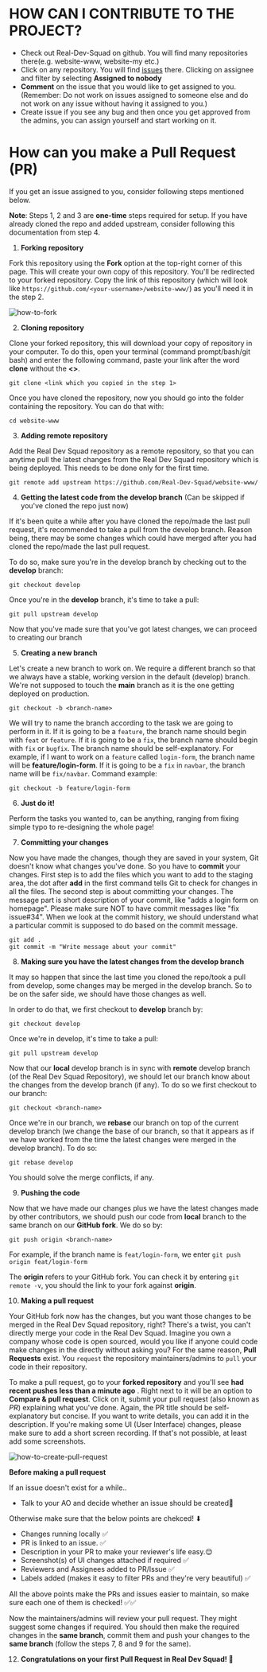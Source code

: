 # HOW CAN I CONTRIBUTE TO THE PROJECT?

- Check out Real-Dev-Squad on github. You will find many repositories there(e.g. website-www, website-my etc.)
- Click on any repository. You will find [issues](https://github.com/Real-Dev-Squad/website-www/issues) there. Clicking on assignee and filter by selecting **Assigned to nobody**
- **Comment** on the issue that you would like to get assigned to you. (Remember: Do not work on issues assigned to someone else and do not work on any issue without having it assigned to you.)
- Create issue if you see any bug and then once you get approved from the admins, you can assign yourself and start working on it.

# How can you make a **Pull Request** (PR)

If you get an issue assigned to you, consider following steps mentioned below.

**Note**: Steps 1, 2 and 3 are **one-time** steps required for setup. If you have already cloned the repo and added upstream, consider following this documentation from step 4.

1. **Forking repository**

Fork this repository using the **Fork** option at the top-right corner of this page. This will create your own copy of this repository. You'll be redirected to your forked repository. Copy the link of this repository (which will look like `https://github.com/<your-username>/website-www/`) as you'll need it in the step 2.

![how-to-fork](https://i.imgur.com/o6LJadj.png)

2. **Cloning repository**

Clone your forked repository, this will download your copy of repository in your computer. To do this, open your terminal (command prompt/bash/git bash) and enter the following command, paste your link after the word **clone** without the **<>**.

```
git clone <link which you copied in the step 1>
```

Once you have cloned the repository, now you should go into the folder containing the repository. You can do that with:

```
cd website-www
```

3. **Adding remote repository**

Add the Real Dev Squad repository as a remote repository, so that you can anytime pull the latest changes from the Real Dev Squad repository which is being deployed. This needs to be done only for the first time.

```
git remote add upstream https://github.com/Real-Dev-Squad/website-www/
```

4. **Getting the latest code from the develop branch** (Can be skipped if you've cloned the repo just now)

If it's been quite a while after you have cloned the repo/made the last pull request, it's recommended to take a pull from the develop branch. Reason being, there may be some changes which could have merged after you had cloned the repo/made the last pull request.

To do so, make sure you're in the develop branch by checking out to the **develop** branch:

```
git checkout develop
```

Once you're in the **develop** branch, it's time to take a pull:

```
git pull upstream develop
```

Now that you've made sure that you've got latest changes, we can proceed to creating our branch

5. **Creating a new branch**

Let's create a new branch to work on. We require a different branch so that we always have a stable, working version in the default (develop) branch. We're not supposed to touch the **main** branch as it is the one getting deployed on production.

```
git checkout -b <branch-name>
```

We will try to name the branch according to the task we are going to perform in it. If it is going to be a `feature`, the branch name should begin with `feat` or `feature`. If it is going to be a `fix`, the branch name should begin with `fix` or `bugfix`. The branch name should be self-explanatory.
For example, if I want to work on a `feature` called `login-form`, the branch name will be **feature/login-form**. If it is going to be a `fix` in `navbar`, the branch name will be `fix/navbar`.
Command example:

```
git checkout -b feature/login-form
```

6. **Just do it!**

Perform the tasks you wanted to, can be anything, ranging from fixing simple typo to re-designing the whole page!

7. **Committing your changes**

Now you have made the changes, though they are saved in your system, Git doesn't know what changes you've done. So you have to **commit** your changes. First step is to add the files which you want to add to the staging area, the dot after **add** in the first command tells Git to check for changes in all the files. The second step is about committing your changes. The message part is short description of your commit, like "adds a login form on homepage". Please make sure NOT to have commit messages like "fix issue#34". When we look at the commit history, we should understand what a particular commit is supposed to do based on the commit message.

```
git add .
git commit -m "Write message about your commit"
```

8. **Making sure you have the latest changes from the develop branch**

It may so happen that since the last time you cloned the repo/took a pull from develop, some changes may be merged in the develop branch. So to be on the safer side, we should have those changes as well.

In order to do that, we first checkout to **develop** branch by:

```
git checkout develop
```

Once we're in develop, it's time to take a pull:

```
git pull upstream develop
```

Now that our **local** develop branch is in sync with **remote** develop branch (of the Real Dev Squad Repository), we should let our branch know about the changes from the develop branch (if any). To do so we first checkout to our branch:

```
git checkout <branch-name>
```

Once we're in our branch, we **rebase** our branch on top of the current develop branch (we change the base of our branch, so that it appears as if we have worked from the time the latest changes were merged in the develop branch). To do so:

```
git rebase develop
```

You should solve the merge conflicts, if any.

9. **Pushing the code**

Now that we have made our changes plus we have the latest changes made by other contributors, we should push our code from **local** branch to the same branch on our **GitHub fork**. We do so by:

```
git push origin <branch-name>
```

For example, if the branch name is `feat/login-form`, we enter `git push origin feat/login-form`

The **origin** refers to your GitHub fork. You can check it by entering `git remote -v`, you should the link to your fork against **origin**.

10. **Making a pull request**

Your GitHub fork now has the changes, but you want those changes to be merged in the Real Dev Squad repository, right? There's a twist, you can't directly merge your code in the Real Dev Squad. Imagine you own a company whose code is open sourced, would you like if anyone could code make changes in the directly without asking you? For the same reason, **Pull Requests** exist. You `request` the repository maintainers/admins to `pull` your code in their repository.

To make a pull request, go to your **forked repository** and you'll see **<branch-name> had recent pushes less than a minute ago** . Right next to it will be an option to **Compare & pull request**. Click on it, submit your pull request (also known as _PR_) explaining what you've done. Again, the PR title should be self-explanatory but concise. If you want to write details, you can add it in the description. If you're making some UI (User Interface) changes, please make sure to add a short screen recording. If that's not possible, at least add some screenshots.

![how-to-create-pull-request](https://i.imgur.com/zYSuNY7.png)

**Before making a pull request**

If an issue doesn't exist for a while..

- Talk to your AO and decide whether an issue should be created🤔

Otherwise make sure that the below points are chekced! ⬇

- Changes running locally ✅
- PR is linked to an issue. ✅
- Description in your PR to make your reviewer's life easy.😌
- Screenshot(s) of UI changes attached if required ✅
- Reviewers and Assignees added to PR/Issue ✅
- Labels added (makes it easy to filter PRs and they're very beautiful) ✅

All the above points make the PRs and issues easier to maintain, so make sure each one of them is checked! ✅✅

Now the maintainers/admins will review your pull request. They might suggest some changes if required. You should then make the required changes in the **same branch**, commit them and push your changes to the **same branch** (follow the steps 7, 8 and 9 for the same).

12. **Congratulations on your first Pull Request in Real Dev Squad! 🎉**
